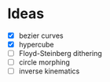 # Ideas

- [X] bezier curves
- [X] hypercube
- [ ] Floyd-Steinberg dithering
- [ ] circle morphing
- [ ] inverse kinematics
